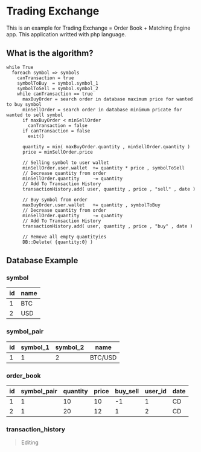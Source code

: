 # Trading Exchange
This is an example for Trading Exchange = Order Book + Matching Engine app.
This application writted with php language.

## What is the algorithm?
```
while True
  foreach symbol => symbols
    canTransaction = true
    symbolToBuy  = symbol.symbol_1
    symbolToSell = symbol.symbol_2
    while canTransaction == true
      maxBuyOrder = search order in database maximum price for wanted to buy symbol
      minSellOrder = search order in database minimum pricate for wanted to sell symbol
      if maxBuyOrder < minSellOrder
        canTransaction = false
      if canTransaction = false 
        exit()
      
      quantity = min( maxBuyOrder.quantity , minSellOrder.quantity )
      price = minSellOrder.price

      // Selling symbol to user wallet
      minSellOrder.user.wallet  += quantity * price , symbolToSell
      // Decrease quantity from order
      minSellOrder.quantity     -= quantity
      // Add To Transaction History
      transactionHistory.add( user, quantity , price , "sell" , date )

      // Buy symbol from order
      maxBuyOrder.user.wallet   += quantity , symbolToBuy
      // Decrease quantity from order
      minSellOrder.quantity     -= quantity
      // Add To Transaction History
      transactionHistory.add( user, quantity , price , "buy" , date )

      // Remove all empty quantityies
      DB::Delete( {quantity:0} )

```


## Database Example

### symbol

| id | name |
|----|------|
| 1  | BTC  |
| 2  | USD  |

### symbol_pair

| id | symbol_1 | symbol_2 | name        |
|----|----------|----------|-------------|
| 1  |    1     |    2     |   BTC/USD   |

### order_book


| id | symbol_pair | quantity | price | buy_sell | user_id | date |
|----|-------------|----------|-------|----------|---------|------|
| 1  | 1           | 10       | 10    |   -1     |  1      | CD   |
| 2  | 1           | 20       | 12    |    1     |  2      | CD   |


### transaction_history

> Editing